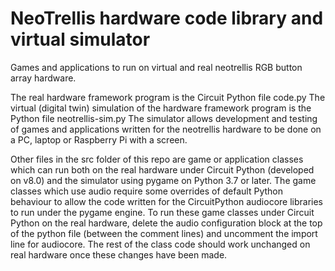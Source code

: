 # NeoTrellis hardware code library and virtual simulator
Games and applications to run on virtual and real neotrellis RGB button array hardware.

The real hardware framework program is the Circuit Python file code.py
The virtual (digital twin) simulation of the hardware framework program is the Python file neotrellis-sim.py
The simulator allows development and testing of games and applications written for the neotrellis hardware to be done on a PC, laptop or Raspberry Pi with a screen.

Other files in the src folder of this repo are game or application classes which can run both on the real hardware under Circuit Python (developed on v8.0) and the simulator using pygame on Python 3.7 or later. The game classes which use audio require some overrides of default Python behaviour to allow the code written for the CircuitPython audiocore libraries to run under the pygame engine. To run these game classes under Circuit Python on the real hardware, delete the audio configuration block at the top of the python file (between the comment lines) and uncomment the import line for audiocore. The rest of the class code should work unchanged on real hardware once these changes have been made.
